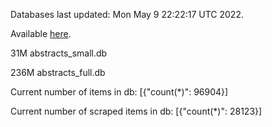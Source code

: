 Databases last updated: Mon May  9 22:22:17 UTC 2022. 

Available [here](https://github.com/cbeauhilton/ash-db/releases).


31M	abstracts_small.db

236M	abstracts_full.db

Current number of items in db:
[{"count(*)": 96904}]

Current number of scraped items in db:
[{"count(*)": 28123}]
